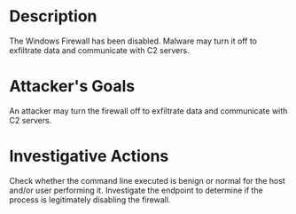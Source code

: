 # Description
The Windows Firewall has been disabled. Malware may turn it off to exfiltrate data and communicate with C2 servers.
# Attacker's Goals
An attacker may turn the firewall off to exfiltrate data and communicate with C2 servers.
# Investigative Actions
Check whether the command line executed is benign or normal for the host and/or user performing it.
Investigate the endpoint to determine if the process is legitimately disabling the firewall.
